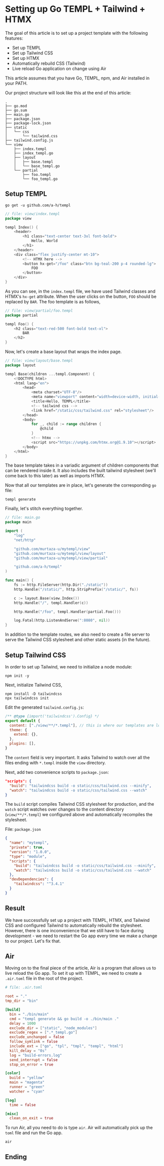 # Setting up Go TEMPL + Tailwind + HTMX

The goal of this article is to set up a project template with the
following features:

* Set up TEMPL
* Set up Tailwind CSS
* Set up HTMX
* Automatically rebuild CSS (Tailwind)
* Live reload Go application on change using Air

This article assumes that you have Go, TEMPL, npm, and Air installed in
your PATH.

Our project structure will look like this at the end of this article:

```
.
├── go.mod
├── go.sum
├── main.go
├── package.json
├── package-lock.json
├── static
│   └── css
│       └── tailwind.css
├── tailwind.config.js
└── view
    ├── index.templ
    ├── index_templ.go
    ├── layout
    │   ├── base.templ
    │   └── base_templ.go
    └── partial
        ├── foo.templ
        └── foo_templ.go

```

## Setup TEMPL

```
go get -u github.com/a-h/templ
```

```go
// file: view/index.templ
package view

templ Index() {
	<header>
		<h1 class="text-center text-3xl font-bold">
			Hello, World
		</h1>
	</header>
	<div class="flex justify-center mt-10">
		<!-- HTMX here -->
		<button hx-get="/foo" class="btn bg-teal-200 p-4 rounded-lg">
			FOO
		</button>
	</div>
}
```

As you can see, in the `index.templ` file, we have used Tailwind classes
and HTMX's `hx-get` attribute. When the user clicks on the button, `FOO`
should be replaced by `BAR`. The foo template is as follows,

```go
// file: view/partial/foo.templ
package partial

templ Foo() {
	<h2 class="text-red-500 font-bold text-xl">
		BAR
	</h2>
}
```

Now, let's create a base layout that wraps the index page.

```go
// file: view/layout/base.templ
package layout

templ Base(children ...templ.Component) {
	<!DOCTYPE html>
	<html lang="en">
		<head>
			<meta charset="UTF-8"/>
			<meta name="viewport" content="width=device-width, initial-scale=1.0"/>
			<title>Hello, TEMPL</title>
			<!-- tailwind css -->
			<link href="/static/css/tailwind.css" rel="stylesheet"/>
		</head>
		<body>
			for _, child := range children {
				@child
			}
			<!-- htmx -->
			<script src="https://unpkg.com/htmx.org@1.9.10"></script>
		</body>
	</html>
}
```

The base template takes in a variadic argument of children components
that can be rendered inside it. It also includes the built tailwind
stylesheet (we'll come back to this later) as well as imports HTMX.

Now that all our templates are in place, let's generate the
corresponding `go` file:

```
templ generate
```

Finally, let's stitch everything together.

```go
// file: main.go
package main

import (
	"log"
	"net/http"

	"github.com/murtaza-u/mytempl/view"
	"github.com/murtaza-u/mytempl/view/layout"
	"github.com/murtaza-u/mytempl/view/partial"

	"github.com/a-h/templ"
)

func main() {
	fs := http.FileServer(http.Dir("./static"))
	http.Handle("/static/", http.StripPrefix("/static/", fs))

	c := layout.Base(view.Index())
	http.Handle("/", templ.Handler(c))

	http.Handle("/foo", templ.Handler(partial.Foo()))

	log.Fatal(http.ListenAndServe(":8080", nil))
}
```

In addition to the template routes, we also need to create a file server
to serve the Tailwind CSS stylesheet and other static assets (in the
future).

## Setup Tailwind CSS

In order to set up Tailwind, we need to initialize a node module:

```
npm init -y
```

Next, initialize Tailwind CSS,

```
npm install -D tailwindcss
npx tailwindcss init
```

Edit the generated `tailwind.config.js`:

```js
/** @type {import('tailwindcss').Config} */
export default {
  content: ["./view/**/*.templ"], // this is where our templates are located
  theme: {
    extend: {},
  },
  plugins: [],
}
```

The `content` field is very important. It asks Tailwind to watch over
all the files ending with `*.templ` inside the `view` directory.

Next, add two convenience scripts to `package.json`:

```json
"scripts": {
  "build": "tailwindcss build -o static/css/tailwind.css --minify",
  "watch": "tailwindcss build -o static/css/tailwind.css --watch"
}
```

The `build` script compiles Tailwind CSS stylesheet for production, and
the `watch` script watches over changes to the content directory
(`view/**/*.templ`) we configured above and automatically recompiles the
stylesheet.

File: `package.json`

```json
{
  "name": "mytempl",
  "private": true,
  "version": "1.0.0",
  "type": "module",
  "scripts": {
    "build": "tailwindcss build -o static/css/tailwind.css --minify",
    "watch": "tailwindcss build -o static/css/tailwind.css --watch"
  },
  "devDependencies": {
    "tailwindcss": "^3.4.1"
  }
}
```

## Result

We have successfully set up a project with TEMPL, HTMX, and Tailwind CSS
and configured Tailwind to automatically rebuild the stylesheet.
However, there is one inconvenience that we still have to face during
development - we need to restart the Go app every time we make a change
to our project. Let's fix that.

## Air

Moving on to the final piece of the article, Air is a program that
allows us to live reload the Go app. To set it up with TEMPL, we need to
create a `.air.toml` file in the root of the project.

```toml
# file: .air.toml

root = "."
tmp_dir = "bin"

[build]
  bin = "./bin/main"
  cmd = "templ generate && go build -o ./bin/main ."
  delay = 1000
  exclude_dir = ["static", "node_modules"]
  exclude_regex = [".*_templ.go"]
  exclude_unchanged = false
  follow_symlink = false
  include_ext = ["go", "tpl", "tmpl", "templ", "html"]
  kill_delay = "0s"
  log = "build-errors.log"
  send_interrupt = false
  stop_on_error = true

[color]
  build = "yellow"
  main = "magenta"
  runner = "green"
  watcher = "cyan"

[log]
  time = false

[misc]
  clean_on_exit = true
```

To run Air, all you need to do is type `air`. Air will automatically
pick up the `toml` file and run the Go app.

```
air
```

## Ending
